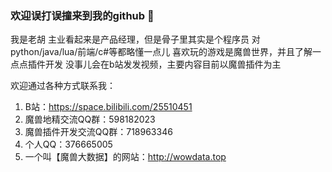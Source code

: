 ### 欢迎误打误撞来到我的github 👋
我是老胡
主业看起来是产品经理，但是骨子里其实是个程序员
对python/java/lua/前端/c#等都略懂一点儿
喜欢玩的游戏是魔兽世界，并且了解一点点插件开发
没事儿会在b站发发视频，主要内容目前以魔兽插件为主

欢迎通过各种方式联系我：
1. B站：https://space.bilibili.com/25510451
2. 魔兽地精交流QQ群：598182023
3. 魔兽插件开发交流QQ群：718963346
4. 个人QQ：376665005
5. 一个叫【魔兽大数据】的网站：http://wowdata.top

<!--
**ybhuxiao/ybhuxiao** is a ✨ _special_ ✨ repository because its `README.md` (this file) appears on your GitHub profile.

Here are some ideas to get you started:

- 🔭 I’m currently working on ...
- 🌱 I’m currently learning ...
- 👯 I’m looking to collaborate on ...
- 🤔 I’m looking for help with ...
- 💬 Ask me about ...
- 📫 How to reach me: ...
- 😄 Pronouns: ...
- ⚡ Fun fact: ...
-->
